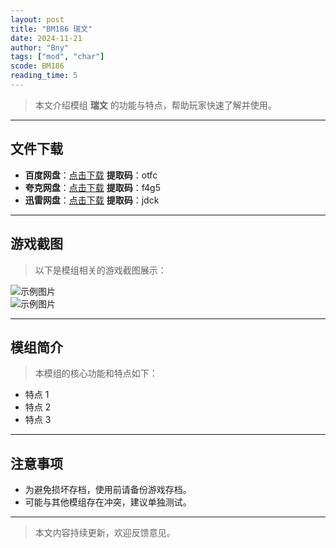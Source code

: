 ```yaml
---
layout: post
title: "BM186 瑞文"
date: 2024-11-21
author: "Bny"
tags: ["mod", "char"]
scode: BM186
reading_time: 5
---
```


> 本文介绍模组 **瑞文** 的功能与特点，帮助玩家快速了解并使用。

---





## 文件下载
- **百度网盘**：[点击下载](https://pan.baidu.com/s/1rx82MnwTjKvAj5f6zgyJqQ?pwd=otfc)  **提取码**：otfc  
- **夸克网盘**：[点击下载](https://pan.quark.cn/s/2d935b27cd38?pwd=f4g5)  **提取码**：f4g5  
- **迅雷网盘**：[点击下载](https://pan.xunlei.com/s/VOCCbi6YT6HEhQNKwFrSCwDgA1?pwd=jdck)  **提取码**：jdck  

---

## 游戏截图
> 以下是模组相关的游戏截图展示：

![示例图片](https://example.com/screenshot1.jpg)  
![示例图片](https://example.com/screenshot2.jpg)

---

## 模组简介
> 本模组的核心功能和特点如下：
- 特点 1
- 特点 2
- 特点 3

---

## 注意事项
- 为避免损坏存档，使用前请备份游戏存档。
- 可能与其他模组存在冲突，建议单独测试。

---

> 本文内容持续更新，欢迎反馈意见。
